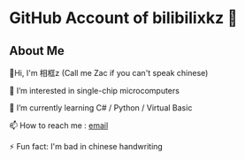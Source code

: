 # GitHub Account of bilibilixkz 👋

## About Me

👋Hi, I'm 相框z (Call me Zac if you can't speak chinese)

👀 I’m interested in single-chip microcomputers

🌱 I’m currently learning C# / Python / Virtual Basic

📫 How to reach me : [email](mailto:bilibili_xkz@qq.com)

⚡ Fun fact: I'm bad in chinese handwriting

<!--
**bilibilixkz/bilibilixkz** is a ✨ _special_ ✨ repository because its `README.md` (this file) appears on your GitHub profile.

Here are some ideas to get you started:

- 🔭 I’m currently working on ...
- 🌱 I’m currently learning ...
- 👯 I’m looking to collaborate on ...
- 🤔 I’m looking for help with ...
- 💬 Ask me about ...
- 📫 How to reach me: ...
- 😄 Pronouns: ...
- ⚡ Fun fact: ...
-->
